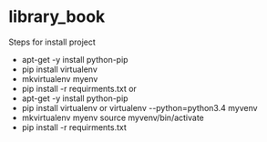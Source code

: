 # library_book

Steps for install project
- apt-get -y install python-pip
- pip install virtualenv
- mkvirtualenv myenv 
- pip install -r requirments.txt
or
- apt-get -y install python-pip
- pip install virtualenv or virtualenv --python=python3.4 myvenv
- mkvirtualenv myenv source myvenv/bin/activate
- pip install -r requirments.txt
